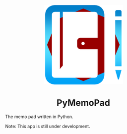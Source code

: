 <div align="center">
<img src="PyMemoPad.png" alt="PyMemoPad">
<h1>PyMemoPad</h1>
</div>

The memo pad written in Python.

Note: This app is still under development.
